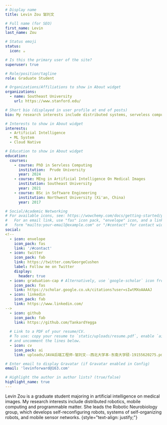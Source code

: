 ```yaml
---
# Display name
title: Levin Zou 邹刘文

# Full name (for SEO)
first_name: Levin
last_name: Zou

# Status emoji
status:
  icon: ☕️

# Is this the primary user of the site?
superuser: true

# Role/position/tagline
role: Graduate Student

# Organizations/Affiliations to show in About widget
organizations:
  - name: Southeast University
    url: https://www.stanford.edu/

# Short bio (displayed in user profile at end of posts)
bio: My research interests include distributed systems, serveless computing and machine learning for system.

# Interests to show in About widget
interests:
  - Artificial Intelligence
  - ML System
  - Cloud Native

# Education to show in About widget
education:
  courses:
    - course: PhD in Servless Computing
      institution:  Prude University
      year: 2024
    - course: MEng in Artificial Intelligence On Medical Images
      institution: Southeast University
      year: 2021
    - course: BSc in Software Engineering
      institution: Northwest University (Xi'an, China)
      year: 2017

# Social/Academic Networking
# For available icons, see: https://wowchemy.com/docs/getting-started/page-builder/#icons
#   For an email link, use "fas" icon pack, "envelope" icon, and a link in the
#   form "mailto:your-email@example.com" or "/#contact" for contact widget.
social:
<!--
  - icon: envelope
    icon_pack: fas
    link: '/#contact'
  - icon: twitter
    icon_pack: fab
    link: https://twitter.com/GeorgeCushen
    label: Follow me on Twitter
    display:
      header: true
  - icon: graduation-cap # Alternatively, use `google-scholar` icon from `ai` icon pack
    icon_pack: fas
    link: https://scholar.google.co.uk/citations?user=sIwtMXoAAAAJ
  - icon: linkedin
    icon_pack: fab
    link: https://www.linkedin.com/
-->
  - icon: github
    icon_pack: fab
    link: https://github.com/TankardYegga
 
  # Link to a PDF of your resume/CV.
  # To use: copy your resume to `static/uploads/resume.pdf`, enable `ai` icons in `params.yaml`,
  # and uncomment the lines below.
  - icon: cv
    icon_pack: ai
    link: uploads/JAVA后端工程师-邹刘文--西北大学本-东南大学硕-19155620275.pdf

# Enter email to display Gravatar (if Gravatar enabled in Config)
email: 'levinforward@163.com'

# Highlight the author in author lists? (true/false)
highlight_name: true
---
```


Levin Zou is a graduate student majoring in artificial intelligence on medical images. My research interests include distributed robotics, mobile computing and programmable matter. She leads the Robotic Neurobiology group, which develops self-reconfiguring robots, systems of self-organizing robots, and mobile sensor networks.
{style="text-align: justify;"}

